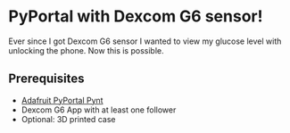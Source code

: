 # **PyPortal with Dexcom G6 sensor**!

Ever since I got Dexcom G6 sensor I wanted to view my glucose level with unlocking the phone. Now this is possible.


## Prerequisites

 - [Adafruit PyPortal Pynt ](https://www.adafruit.com/product/4465)
 - Dexcom G6 App with at least one follower
 - Optional: 3D printed case
